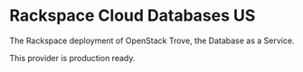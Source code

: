 Rackspace Cloud Databases US
============================

The Rackspace deployment of OpenStack Trove, the Database as a Service.

This provider is production ready.
